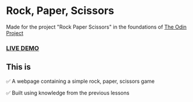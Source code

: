# Rock, Paper, Scissors

Made for the project "Rock Paper Scissors" in the foundations of [The Odin Project](www.theodinproject.com)

### [LIVE DEMO](https://alexander-eriksson-dev.github.io/rock-paper-scissors/)

## This is

✅ A webpage containing a simple rock, paper, scissors game

✅ Built using knowledge from the previous lessons
